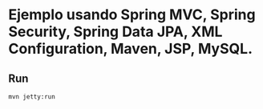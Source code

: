 # Ejemplo usando Spring MVC, Spring Security, Spring Data JPA, XML Configuration, Maven, JSP, MySQL.


## Run
```mvn jetty:run```
